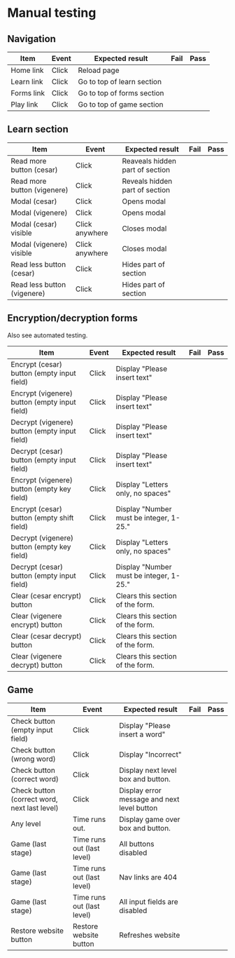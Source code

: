 # Manual testing

## Navigation
 Item       | Event | Expected result            | Fail | Pass |
|------------|-------|----------------------------|------|------|
| Home link  | Click | Reload page                |      |      |
| Learn link | Click | Go to top of learn section |      |      |
| Forms link | Click | Go to top of forms section |      |      |
| Play link  | Click | Go to top of game section  |      |      |

## Learn section
 Item                        | Event          | Expected result                 | Fail | Pass |
|-----------------------------|----------------|---------------------------------|------|------|
| Read more button (cesar)    | Click          | Reaveals hidden part of section |      |      |
| Read more button (vigenere) | Click          | Reveals hidden part of section  |      |      |
| Modal (cesar)               | Click          | Opens modal                     |      |      |
| Modal (vigenere)            | Click          | Opens modal                     |      |      |
| Modal (cesar) visible       | Click anywhere | Closes modal                    |      |      |
| Modal (vigenere) visible    | Click anywhere | Closes modal                    |      |      |
| Read less button (cesar)    | Click          | Hides part of section           |      |      |
| Read less button (vigenere) | Click          | Hides part of section           |      |      |

## Encryption/decryption forms
Also see automated testing.

| Item                                          | Event | Expected result                         | Fail | Pass |
|-----------------------------------------------|-------|-----------------------------------------|------|------|
| Encrypt (cesar) button (empty input field)    | Click | Display "Please insert text"            |      |      |
| Encrypt (vigenere) button (empty input field) | Click | Display "Please insert text"            |      |      |
| Decrypt (vigenere) button (empty input field) | Click | Display "Please insert text"            |      |      |
| Decrypt (cesar) button (empty input field)    | Click | Display "Please insert text"            |      |      |
| Encrypt (vigenere) button (empty key field)   | Click | Display "Letters only, no spaces"       |      |      |
| Encrypt (cesar) button (empty shift field)    | Click | Display "Number must be integer, 1-25." |      |      |
| Decrypt (vigenere) button (empty key field)   | Click | Display "Letters only, no spaces"       |      |      |
| Decrypt (cesar) button (empty input field)    | Click | Display "Number must be integer, 1-25." |      |      |
| Clear (cesar encrypt) button                  | Click | Clears this section of the form.        |      |      |
| Clear (vigenere encrypt) button               | Click | Clears this section of the form.        |      |      |
| Clear (cesar decrypt) button                  | Click | Clears this section of the form.        |      |      |
| Clear (vigenere decrypt) button               | Click | Clears this section of the form.        |      |      |	

## Game
| Item                                         | Event                      | Expected result                             | Fail | Pass |
|----------------------------------------------|----------------------------|---------------------------------------------|------|------|
| Check button (empty input field)             | Click                      | Display "Please insert a word"              |      |      |
| Check button (wrong word)                    | Click                      | Display "Incorrect"                         |      |      |
| Check button (correct word)                  | Click                      | Display next level box and button.          |      |      |
| Check button (correct word, next last level) | Click                      | Display error message and next level button |      |      |
| Any level                                    | Time runs out.             | Display game over box and button.           |      |      |
| Game (last stage)                            | Time runs out (last level) | All buttons disabled                        |      |      |
| Game (last stage)                            | Time runs out (last level) | Nav links are 404                           |      |      |
| Game (last stage)                            | Time runs out (last level) | All input fields are disabled               |      |      |
| Restore website button                       | Restore website button     | Refreshes website                           |      |      |

